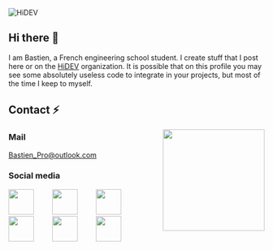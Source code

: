 ![HiDEV](https://hidev.fr/wp-content/uploads/2019/10/Logo1-1024x244.png)

<div>
  
## Hi there 👋

I am Bastien, a French engineering school student. I create stuff that I post here or on the [HiDEV](https://github.com/HiDEVTeam) organization.
It is possible that on this profile you may see some absolutely useless code to integrate in your projects, but most of the time I keep to myself.

## Contact ⚡️
<img align="right" src="https://media.giphy.com/media/F0RAWnqgJ1f6IzXi9U/giphy.gif" width="200" height="200" />

### Mail
[Bastien_Pro@outlook.com](mailto:Bastien_Pro@outlook.com)

### Social media

<div><p>
<a href="https://www.linkedin.com/in/bastien-dupont-a066561a3/"><img src="https://www.flaticon.com/svg/static/icons/svg/2111/2111499.svg" width="50" height="50" margin-right="10rm" style="margin-right: 20px;"/></a>
&nbsp;&nbsp;&nbsp;<a href="https://www.instagram.com/bastien.66/"><img src="https://www.flaticon.com/svg/static/icons/svg/2111/2111463.svg" width="50" height="50" style="margin-right: 20px;"/></a>
&nbsp;&nbsp;&nbsp;<a href="https://www.youtube.com/MrBastfoot"><img src="https://www.flaticon.com/svg/static/icons/svg/2111/2111748.svg" width="50" height="50" style="margin-right: 20px;"/></a>
&nbsp;&nbsp;&nbsp;<a href="https://discord.gg/pu5edue"><img src="https://www.flaticon.com/svg/static/icons/svg/2111/2111370.svg" width="50" height="50" style="margin-right: 20px;"/></a>
&nbsp;&nbsp;&nbsp;<a href="https://www.twitch.tv/astropal_"><img src="https://www.flaticon.com/svg/static/icons/svg/2111/2111668.svg" width="50" height="50" style="margin-right: 20px;"/></a>
&nbsp;&nbsp;&nbsp;<a href="https://twitter.com/Astropal_"><img src="https://www.flaticon.com/svg/static/icons/svg/2111/2111688.svg" width="50" height="50" style="margin-right: 5px;"/></a>
</p></div>
</div>

<!--
**Astropal/Astropal** is a ✨ _special_ ✨ repository because its `README.md` (this file) appears on your GitHub profile.

Here are some ideas to get you started:

- 🔭 I’m currently working on ...
- 🌱 I’m currently learning ...
- 👯 I’m looking to collaborate on ...
- 🤔 I’m looking for help with ...
- 💬 Ask me about ...
- 📫 How to reach me: ...
- 😄 Pronouns: ...
- ⚡ Fun fact: ...
-->
